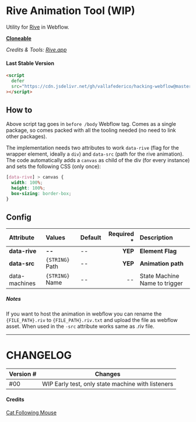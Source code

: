 # Rive Animation Tool (WIP)

Utility for [Rive](https://rive.app/) in Webflow.

[**Cloneable**](https://webflow.com/made-in-webflow/website/rive-tool)

_Credits & Tools: [Rive.app](https://rive.app/)_

#### Last Stable Version

```html
<script
  defer
  src="https://cdn.jsdelivr.net/gh/vallafederico/hacking-webflow@master/dist/rive-tool.01.js"
></script>
```

## How to

Above script tag goes in `before /body` Webflow tag.
Comes as a single package, so comes packed with all the tooling needed (no need to link other packages).

The implementation needs two attributes to work `data-rive` (flag for the wrapper element, ideally a `div`) and `data-src` (path for the rive animation).
The code automatically adds a `canvas` as child of the div (for every instance) and sets the following CSS (only once):

```css
[data-rive] > canvas {
  width: 100%;
  height: 100%;
  box-sizing: border-box;
}
```

## Config

| Attribute     | Values          | Default | Required \* | Description                   |
| :------------ | :-------------- | :------ | ----------: | :---------------------------- |
| **data-rive** | **--**          | --      |     **YEP** | **Element Flag**              |
| **data-src**  | `{STRING}` Path | --      |     **YEP** | **Animation path**            |
| data-machines | `{STRING}` Name | --      |          -- | State Machine Name to trigger |

##### Notes

If you want to host the animation in webflow you can rename the `{FILE_PATH}.riv` to `{FILE_PATH}.riv.txt` and upload the file as webflow asset. When used in the `-src` attribute works same as .riv file.

---

# CHANGELOG

| Version # | Changes                                           |
| --------- | ------------------------------------------------- |
| #00       | WIP Early test, only state machine with listeners |

#### Credits

[Cat Following Mouse](https://rive.app/community/3920-8202-cat-following-the-mouse/)
